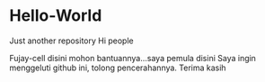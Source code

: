# Hello-World
Just another repository
Hi people

Fujay-cell disini mohon bantuannya...saya pemula disini
Saya ingin menggeluti github ini, tolong pencerahannya. Terima kasih
